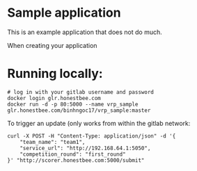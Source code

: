 # Sample application

This is an example application that does not do much.

When creating your application

# Running locally:

```
# log in with your gitlab username and password
docker login glr.honestbee.com
docker run -d -p 80:5000 --name vrp_sample glr.honestbee.com/binhngoc17/vrp_sample:master
```

To trigger an update (only works from within the gitlab network:
```
curl -X POST -H "Content-Type: application/json" -d '{
    "team_name": "team1",
    "service_url": "http://192.168.64.1:5050",
    "competition_round": "first_round"
}' "http://scorer.honestbee.com:5000/submit"
```
